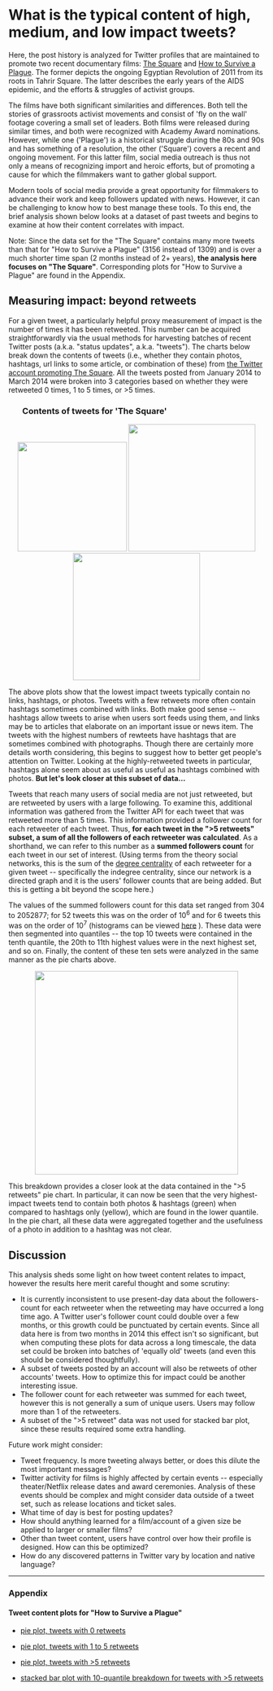 # What is the typical content of high, medium, and low impact tweets?

Here, the post history is analyzed for Twitter profiles that are maintained to promote two recent documentary films: [The Square](http://en.wikipedia.org/wiki/The_Square_%282013_film%29) and [How to Survive a Plague](http://en.wikipedia.org/wiki/How_to_Survive_a_Plague). The former depicts the ongoing Egyptian Revolution of 2011 from its roots in Tahrir Square. The latter describes the early years of the AIDS epidemic, and the efforts & struggles of activist groups.

The films have both significant similarities and differences. Both tell the stories of grassroots activist movements and consist of 'fly on the wall' footage covering a small set of leaders. Both films were released during similar times, and both were recognized with Academy Award nominations. However, while one ('Plague') is a historical struggle during the 80s and 90s and has something of a resolution, the other ('Square') covers a recent and ongoing movement. For this latter film, social media outreach is thus not only a means of recognizing import and heroic efforts, but of promoting a cause for which the filmmakers want to gather global support. 

Modern tools of social media provide a great opportunity for filmmakers to advance their work and keep followers updated with news. However, it can be challenging to know how to best manage these tools. To this end, the brief analysis shown below looks at a dataset of past tweets and begins to examine at how their content correlates with impact.

Note: Since the data set for the "The Square" contains many more tweets than that for "How to Survive a Plague" (3156 instead of 1309) and is over a much shorter time span (2 months instead of 2+ years), <strong>the analysis here focuses on "The Square"</strong>. Corresponding plots for "How to Survive a Plague" are found in the Appendix.


## Measuring impact: beyond retweets

For a given tweet, a particularly helpful proxy measurement of impact is the number of times it has been retweeted. This number can be acquired straightforwardly via the usual methods for harvesting batches of recent Twitter posts (a.k.a. "status updates", a.k.a. "tweets"). The charts below break down the contents of tweets (i.e., whether they contain photos, hashtags, url links to some article, or combination of these) from [the Twitter account promoting The Square](https://twitter.com/TheSquareFilm). All the tweets posted from January 2014 to March 2014 were broken into 3 categories based on whether they were retweeted 0 times, 1 to 5 times, or >5 times.

### &nbsp;&nbsp;&nbsp;&nbsp;&nbsp;&nbsp; Contents of tweets for 'The Square' 

<p align="center">
  <img src="https://raw.githubusercontent.com/christopherjamesryan/social-media-impact-analysis/master/sq_pie_0retweets.png"  width=215/>
  <img src="https://raw.githubusercontent.com/christopherjamesryan/social-media-impact-analysis/master/sq_pie_1to5retweets.png" width=250/>
  <img src="https://raw.githubusercontent.com/christopherjamesryan/social-media-impact-analysis/master/sq_pie_morethan5retweets.png" width=250/>
</p>

The above plots show that the lowest impact tweets typically contain no links, hashtags, or photos. Tweets with a few retweets more often contain hashtags sometimes combined with links. Both make good sense -- hashtags allow tweets to arise when users sort feeds using them, and links may be to articles that elaborate on an important issue or news item. The tweets with the highest numbers of rewteets have hashtags that are sometimes combined with photographs. Though there are certainly more details worth considering, this begins to suggest how to better get people's attention on Twitter. Looking at the highly-retweeted tweets in particular, hashtags alone seem about as useful as useful as hashtags combined with photos. <strong>But let's look closer at this subset of data...</strong>

Tweets that reach many users of social media are not just retweeted, but are retweeted by users with a large following. To examine this, additional information was gathered from the Twitter API for each tweet that was retweeted more than 5 times. This information provided a follower count for each retweeter of each tweet. Thus, <strong>for each tweet in the ">5 retweets" subset, a sum of all the followers of each retweeter was calculated</strong>. As a shorthand, we can refer to this number as a <strong>summed followers count</strong> for each tweet in our set of interest. (Using terms from the theory social networks, this is the sum of the [degree centrality](http://en.wikipedia.org/wiki/Centrality#Degree_centrality) of each retweeter for a given tweet -- specifically the indegree centrality, since our network is a directed graph and it is the users' follower counts that are being added. But this is getting a bit beyond the scope here.)

The values of the summed followers count for this data set ranged from 304 to 2052877; for 52 tweets this was on the order of 10<sup>6</sup> and for 6 tweets this was on the order of 10<sup>7</sup> (histograms can be viewed [here](https://raw.githubusercontent.com/christopherjamesryan/social-media-impact-analysis/master/summed_followers_hist.png) ). These data were then segmented into quantiles -- the top 10 tweets were contained in the tenth quantile, the 20th to 11th highest values were in the next highest set, and so on. Finally, the content of these ten sets were analyzed in the same manner as the pie charts above.

<p align="center">
  <img src="https://raw.githubusercontent.com/christopherjamesryan/social-media-impact-analysis/master/sq_stackedbar_morethan5retweets_quantiles.png"  width=400/>
</p>

This breakdown provides a closer look at the data contained in the ">5 retweets" pie chart. In particular, it can now be seen that the very highest-impact tweets tend to contain both photos & hashtags (green) when compared to hashtags only (yellow), which are found in the lower quantile. In the pie chart, all these data were aggregated together and the usefulness of a photo in addition to a hashtag was not clear.


## Discussion

This analysis sheds some light on how tweet content relates to impact, however the results here merit careful thought and some scrutiny:

- It is currently inconsistent to use present-day data about the followers-count for each retweeter when the retweeting may have occurred a long time ago. A Twitter user's follower count could double over a few months, or this growth could be punctuated by certain events. Since all data here is from two months in 2014 this effect isn't so significant, but when computing these plots for data across a long timescale, the data set could be broken into batches of 'equally old' tweets (and even this should be considered thoughtfully).
- A subset of tweets posted by an account will also be retweets of other accounts' tweets. How to optimize this for impact could be another interesting issue.
- The follower count for each retweeter was summed for each tweet, however this is not generally a sum of unique users. Users may follow more than 1 of the retweeters.
- A subset of the ">5 retweet" data was not used for stacked bar plot, since these results required some extra handling.


Future work might consider:

- Tweet frequency. Is more tweeting always better, or does this dilute the most important messages?
- Twitter activity for films is highly affected by certain events -- especially theater/Netflix release dates and award ceremonies. Analysis of these events should be complex and might consider data outside of a tweet set, such as release locations and ticket sales.
- What time of day is best for posting updates?
- How should anything learned for a film/account of a given size be applied to larger or smaller films?
- Other than tweet content, users have control over how their profile is designed. How can this be optimized?
- How do any discovered patterns in Twitter vary by location and native language?

__________________________

### Appendix
<p></p>

#### Tweet content plots for "How to Survive a Plague"
<p></p>

- [pie plot, tweets with 0 retweets](https://raw.githubusercontent.com/christopherjamesryan/social-media-impact-analysis/master/pl_pie_0retweets.png)

- [pie plot, tweets with 1 to 5 retweets](https://raw.githubusercontent.com/christopherjamesryan/social-media-impact-analysis/master/pl_pie_1to5retweets.png)

- [pie plot, tweets with >5 retweets](https://raw.githubusercontent.com/christopherjamesryan/social-media-impact-analysis/master/pl_pie_morethan5retweets.png)

- [stacked bar plot with 10-quantile breakdown for tweets with >5 retweets](https://raw.githubusercontent.com/christopherjamesryan/social-media-impact-analysis/master/pl_stackedbar_morethan5retweets_quantiles.png)